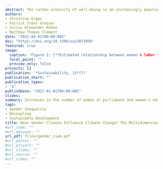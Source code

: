 ```yaml
---
abstract: The carbon intensity of well-being is an increasingly popular way to measure the ecological efficiency of nations. Although research demonstrates that economic development typically reduces this efficiency, little research has explored the extent to which social equality improves it. This study uses panel data for 70 nations between 1995 and 2013 to assess how various aspects of gender equality affect the ecological efficiency of nations. Our findings indicate that across all nations, increases in the percentage of women in parliament and expected years of schooling reduce CIWB; however, increases in the percentage of women in the labor force increase CIWB. Our results further show that the relationship between different dimensions of gender equality and CIWB differs between more developed and less developed nations. Finally, we find that increases in the number of women in parliament and women’s education attenuate the relationship between women’s labor force participation and CIWB. We discuss the variation in our results by reviewing relevant eco-gender literatures and feminist economics.
authors:
- Christina Ergas
- Patrick Trent Greiner
- Julius Alexander McGee
- Matthew Thomas Clement
date: "2021-04-01T00:00:00Z"
doi: "https://doi.org/10.3390/su13073956"
featured: true
image:
  caption: 'Figure 2: [**Estimated relationship between women's labor force participation and CIWB, conditioned on women's education.**](https://www.mdpi.com/2071-1050/13/7/3956)'
  focal_point: ""
  preview_only: false
projects: []
publication: '*Sustainability, 13*(7)'
publication_short: ""
publication_types:
- "2"
publishDate: "2017-01-01T00:00:00Z"
slides:
summary: Increases in the number of women in parliament and women’s education the carbon intensity of well-being drawn from women’s labor force participation. We discuss the variations in our results by reviewing relevant eco-gender literatures, and feminist economics.
tags:
- Gender Inequality
- Decoupling
- Sustainable Development
title: Does Gender Climate Influence Climate Change? The Multidimensionality of Gender Equality and Its Countervailing Effects on the Carbon Intensity of Well-Being
#url_code: ""
#url_dataset: ""
url_pdf: files/gender_ciwb.pdf
#url_poster: ""
#url_project: ""
#url_slides: ""
#url_source: ""
#url_video: ""
---
```


